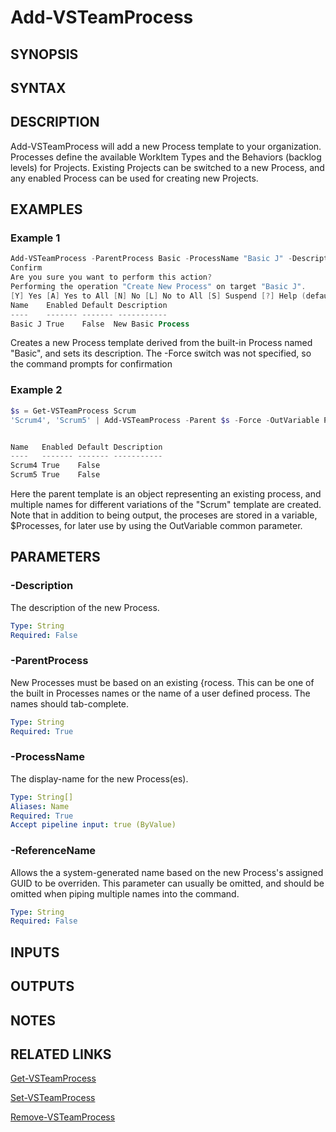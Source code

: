 <!-- #include "./common/header.md" -->

# Add-VSTeamProcess

## SYNOPSIS

<!-- #include "./synopsis/Add-VSTeamProcess.md" -->

## SYNTAX

## DESCRIPTION

Add-VSTeamProcess will add a new Process template to your organization. Processes define the available WorkItem Types and the Behaviors (backlog levels) for Projects. Existing Projects can be switched to a new Process, and any enabled Process can be used for creating new Projects.

## EXAMPLES

### Example 1

```powershell
Add-VSTeamProcess -ParentProcess Basic -ProcessName "Basic J" -Description "New Basic Process"
Confirm
Are you sure you want to perform this action?
Performing the operation "Create New Process" on target "Basic J".
[Y] Yes [A] Yes to All [N] No [L] No to All [S] Suspend [?] Help (default is "Yes"):y
Name    Enabled Default Description
----    ------- ------- -----------
Basic J True    False  New Basic Process
```
Creates a new Process template derived from the built-in Process named "Basic", and sets its description. The -Force switch was not specified, so the command prompts for confirmation

### Example 2

```powershell
$s = Get-VSTeamProcess Scrum
'Scrum4', 'Scrum5' | Add-VSTeamProcess -Parent $s -Force -OutVariable Processes 


Name   Enabled Default Description
----   ------- ------- -----------
Scrum4 True    False
Scrum5 True    False   
```
Here the parent template is an object representing an existing process, and multiple names for different variations of the "Scrum" template are created. Note that in addition to being output, the proceses are stored in a variable, $Processes, for later use by using the OutVariable common parameter. 


## PARAMETERS

<!-- #include "./params/confirm.md" -->

### -Description

The description of the new Process.

```yaml
Type: String
Required: False
```

<!-- #include "./params/force.md" -->

### -ParentProcess

New Processes must be based on an existing {rocess. This can be one of the built in Processes names or the name of a user defined process. The names should tab-complete.

```yaml
Type: String
Required: True
```
### -ProcessName

The display-name for the new Process(es).

```yaml
Type: String[]
Aliases: Name
Required: True
Accept pipeline input: true (ByValue)
```

### -ReferenceName

Allows the a system-generated name based on the new Process's assigned GUID to be overriden. This parameter can usually be omitted, and should be omitted when piping multiple names into the command.  

```yaml
Type: String
Required: False
```

## INPUTS

## OUTPUTS

## NOTES

## RELATED LINKS

[Get-VSTeamProcess](Get-VSTeamProcess.md)

[Set-VSTeamProcess](Set-VSTeamProcess.md)

[Remove-VSTeamProcess](Remove-VSTeamProcess.md)